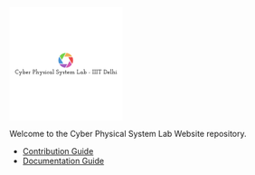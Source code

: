 <img src="img/logo/logo.png" align="center" width="200" height="200">


Welcome to the Cyber Physical System Lab Website repository.

* [Contribution Guide](ContributionGuide.md)
* [Documentation Guide](Documentation.md)
